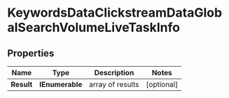 # KeywordsDataClickstreamDataGlobalSearchVolumeLiveTaskInfo


## Properties

| Name | Type | Description | Notes |
|------------ | ------------- | ------------- | -------------|
**Result** | **IEnumerable<KeywordsDataClickstreamDataGlobalSearchVolumeLiveResultInfo>** | array of results |[optional]|